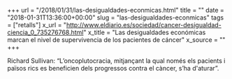 +++
url = "/2018/01/31/las-desigualdades-econmicas.html"
title = ""
date = "2018-01-31T13:36:00+00:00"
slug = "las-desigualdades-econmicas"
tags = ["retalls"]
x_url = "http://www.eldiario.es/sociedad/cancer-desigualdad-ciencia_0_735276768.html"
x_title = "Las desigualdades económicas marcan el nivel de supervivencia de los pacientes de cáncer"
x_source = ""
+++

Richard Sullivan: “L’oncoplutocracia, mitjançant la qual només els pacients i països rics es beneficien dels progressos contra el càncer, s’ha d'aturar”.
